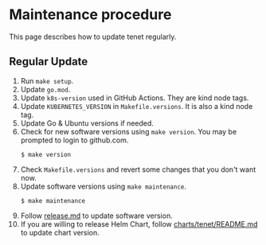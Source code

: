 # Maintenance procedure

This page describes how to update tenet regularly.

## Regular Update

1. Run `make setup`.
2. Update `go.mod`.
3. Update `k8s-version` used in GitHub Actions. They are kind node tags.
4. Update `KUBERNETES_VERSION` in `Makefile.versions`. It is also a kind node tag.
5. Update Go & Ubuntu versions if needed.
6. Check for new software versions using `make version`. You may be prompted to login to github.com.
   ```console
   $ make version
   ```
7. Check `Makefile.versions` and revert some changes that you don't want now.
8. Update software versions using `make maintenance`.
   ```console
   $ make maintenance
   ```
9. Follow [release.md](/docs/release.md) to update software version.
10. If you are willing to release Helm Chart, follow [charts/tenet/README.md](/charts/tenet/README.md) to update chart version.
